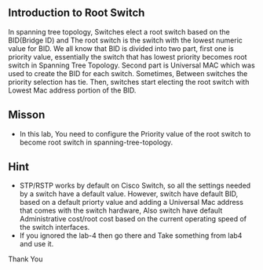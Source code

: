 ## Introduction to Root Switch 

In spanning tree topology, Switches elect a root switch based on the BID(Bridge ID) and The root switch is the switch with the lowest numeric value for BID. We all know that BID is divided into two part, first one is priority value, essentially the switch that has lowest priority becomes root switch in Spanning Tree Topology. Second part is Universal MAC which was used to create the BID for each switch. Sometimes, Between switches the priority selection has tie. Then, switches start electing the root switch with Lowest Mac address portion of the BID. 


## Misson
- In this lab, You need to configure the Priority value of the root switch to become root switch in spanning-tree-topology.


## Hint
- STP/RSTP works by default on Cisco Switch, so all the settings needed by a switch have a default value. However, switch have default BID, based on a default priorty value and adding a Universal Mac address that comes with the switch hardware, Also switch have default Administrative cost/root cost based on the current operating speed of the switch interfaces.
- If you ignored the lab-4 then go there and Take something from lab4 and use it. 


Thank You
